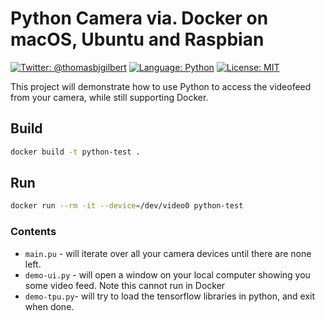 # Python Camera via. Docker on macOS, Ubuntu and Raspbian

[![Twitter: @thomasbjgilbert](https://img.shields.io/badge/contact-@thomasbjgilbert-blue.svg?style=flat)](https://twitter.com/thomasbjgilbert)
[![Language: Python](https://img.shields.io/badge/lang-Python-yellow.svg?style=flat)](https://www.python.org/downloads/release/python-370/)
[![License: MIT](https://img.shields.io/badge/license-MIT-lightgrey.svg?style=flat)](http://opensource.org/licenses/MIT)

This project will demonstrate how to use Python to access the videofeed from your camera, while still supporting Docker.

## Build
```bash
docker build -t python-test .
```

## Run
```bash
docker run --rm -it --device=/dev/video0 python-test
```

### Contents
* `main.pu` - will iterate over all your camera devices until there are none left. 
* `demo-ui.py` - will open a window on your local computer showing you some video feed. Note this cannot run in Docker
* `demo-tpu.py`- will try to load the tensorflow libraries in python, and exit when done.